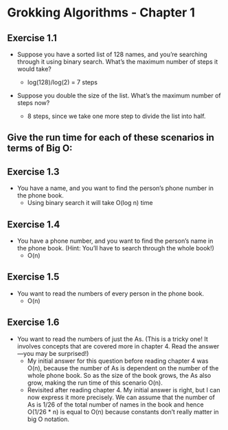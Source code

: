 # Grokking Algorithms - Chapter 1

## Exercise 1.1 
- Suppose you have a sorted list of 128 names, and you’re searching through it using binary search. What’s the maximum number of steps it would take? 

    - log(128)/log(2) = 7 steps

- Suppose you double the size of the list. What’s the maximum number of steps now?

    - 8 steps, since we take one more step to divide the list into half.

## Give the run time for each of these scenarios in terms of Big O:
## Exercise 1.3 
- You have a name, and you want to find the person’s phone number in the phone book.
    - Using binary search it will take O(log n) time
## Exercise 1.4 
- You have a phone number, and you want to find the person’s name in the phone book. (Hint: You’ll have to search through the whole book!)
    - O(n)
## Exercise 1.5 
- You want to read the numbers of every person in the phone book.
    - O(n)
## Exercise 1.6 
- You want to read the numbers of just the As. (This is a tricky one! It involves concepts that are covered more in chapter 4. Read the answer—you may be surprised!)
    - My initial answer for this question before reading chapter 4 was O(n), because the number of As is dependent on the number of the whole phone book. So as the size of the book grows, the As also grow, making the run time of this scenario O(n).
    - Revisited after reading chapter 4. My initial answer is right, but I can now express it more precisely. We can assume that the number of As is 1/26 of the total number of names in the book and hence O(1/26 * n) is equal to O(n) because constants don’t really matter in big O notation.